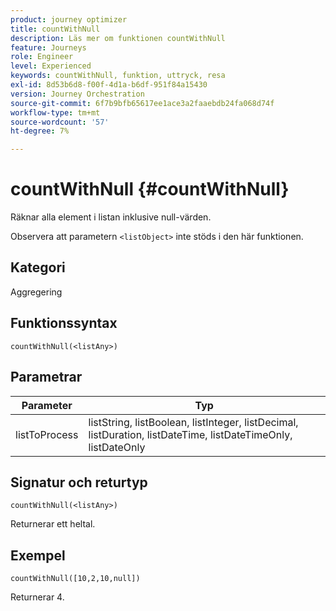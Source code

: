 ```yaml
---
product: journey optimizer
title: countWithNull
description: Läs mer om funktionen countWithNull
feature: Journeys
role: Engineer
level: Experienced
keywords: countWithNull, funktion, uttryck, resa
exl-id: 8d53b6d8-f00f-4d1a-b6df-951f84a15430
version: Journey Orchestration
source-git-commit: 6f7b9bfb65617ee1ace3a2faaebdb24fa068d74f
workflow-type: tm+mt
source-wordcount: '57'
ht-degree: 7%

---
```


# countWithNull {#countWithNull}

Räknar alla element i listan inklusive null-värden.

Observera att parametern `<listObject>` inte stöds i den här funktionen.

## Kategori

Aggregering

## Funktionssyntax

`countWithNull(<listAny>)`

## Parametrar

| Parameter | Typ |
|-----------|------------------|
| listToProcess | listString, listBoolean, listInteger, listDecimal, listDuration, listDateTime, listDateTimeOnly, listDateOnly |

## Signatur och returtyp

`countWithNull(<listAny>)`

Returnerar ett heltal.

## Exempel

`countWithNull([10,2,10,null])`

Returnerar 4.

